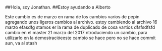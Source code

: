 ##Hola, soy Jonathan. 
##Estoy ayudando a Alberto

Este cambio es de marzo en rama de los cambios varios de pepin
agregando unos ligeros cambios al archivo.
estoy cambiendo al archivo 16 marzo
efasdfg
stamos er la rama de duplicado de cosa vartios
dfsfsdfsfd cambio en el master
21 marzo
del 2017
ntroduciendo un cambio, para utilizarlo en la demostracióeeste cambio se hace pero no se hace commit aun, va al stash
